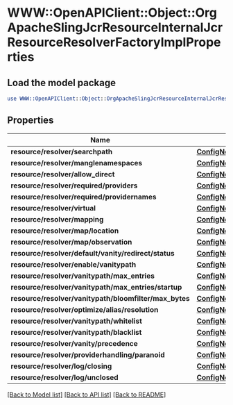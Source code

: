 # WWW::OpenAPIClient::Object::OrgApacheSlingJcrResourceInternalJcrResourceResolverFactoryImplProperties

## Load the model package
```perl
use WWW::OpenAPIClient::Object::OrgApacheSlingJcrResourceInternalJcrResourceResolverFactoryImplProperties;
```

## Properties
Name | Type | Description | Notes
------------ | ------------- | ------------- | -------------
**resource/resolver/searchpath** | [**ConfigNodePropertyArray**](ConfigNodePropertyArray.md) |  | [optional] 
**resource/resolver/manglenamespaces** | [**ConfigNodePropertyBoolean**](ConfigNodePropertyBoolean.md) |  | [optional] 
**resource/resolver/allow_direct** | [**ConfigNodePropertyBoolean**](ConfigNodePropertyBoolean.md) |  | [optional] 
**resource/resolver/required/providers** | [**ConfigNodePropertyArray**](ConfigNodePropertyArray.md) |  | [optional] 
**resource/resolver/required/providernames** | [**ConfigNodePropertyArray**](ConfigNodePropertyArray.md) |  | [optional] 
**resource/resolver/virtual** | [**ConfigNodePropertyArray**](ConfigNodePropertyArray.md) |  | [optional] 
**resource/resolver/mapping** | [**ConfigNodePropertyArray**](ConfigNodePropertyArray.md) |  | [optional] 
**resource/resolver/map/location** | [**ConfigNodePropertyString**](ConfigNodePropertyString.md) |  | [optional] 
**resource/resolver/map/observation** | [**ConfigNodePropertyArray**](ConfigNodePropertyArray.md) |  | [optional] 
**resource/resolver/default/vanity/redirect/status** | [**ConfigNodePropertyInteger**](ConfigNodePropertyInteger.md) |  | [optional] 
**resource/resolver/enable/vanitypath** | [**ConfigNodePropertyBoolean**](ConfigNodePropertyBoolean.md) |  | [optional] 
**resource/resolver/vanitypath/max_entries** | [**ConfigNodePropertyInteger**](ConfigNodePropertyInteger.md) |  | [optional] 
**resource/resolver/vanitypath/max_entries/startup** | [**ConfigNodePropertyBoolean**](ConfigNodePropertyBoolean.md) |  | [optional] 
**resource/resolver/vanitypath/bloomfilter/max_bytes** | [**ConfigNodePropertyInteger**](ConfigNodePropertyInteger.md) |  | [optional] 
**resource/resolver/optimize/alias/resolution** | [**ConfigNodePropertyBoolean**](ConfigNodePropertyBoolean.md) |  | [optional] 
**resource/resolver/vanitypath/whitelist** | [**ConfigNodePropertyArray**](ConfigNodePropertyArray.md) |  | [optional] 
**resource/resolver/vanitypath/blacklist** | [**ConfigNodePropertyArray**](ConfigNodePropertyArray.md) |  | [optional] 
**resource/resolver/vanity/precedence** | [**ConfigNodePropertyBoolean**](ConfigNodePropertyBoolean.md) |  | [optional] 
**resource/resolver/providerhandling/paranoid** | [**ConfigNodePropertyBoolean**](ConfigNodePropertyBoolean.md) |  | [optional] 
**resource/resolver/log/closing** | [**ConfigNodePropertyBoolean**](ConfigNodePropertyBoolean.md) |  | [optional] 
**resource/resolver/log/unclosed** | [**ConfigNodePropertyBoolean**](ConfigNodePropertyBoolean.md) |  | [optional] 

[[Back to Model list]](../README.md#documentation-for-models) [[Back to API list]](../README.md#documentation-for-api-endpoints) [[Back to README]](../README.md)


